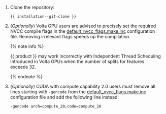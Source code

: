 1. Clone the repository:

    ```no-highlight
    {{ installation--git-clone }}
    ```

1. (_Optionally_) Volta GPU users are advised to precisely set the required NVCC compile flags in the [default_nvcc_flags.make.inc](https://github.com/catboost/catboost/blob/master/catboost/cuda/cuda_lib/default_nvcc_flags.make.inc) configuration file. Removing irrelevant flags speeds up the compilation.

    {% note info %}

    {{ product }} may work incorrectly with Independent Thread Scheduling introduced in Volta GPUs when the number of splits for features exceeds 32.

    {% endnote %}

1. (_Optionally_) CUDA with compute capability 2.0 users must remove all lines starting with `-gencode` from the [default_nvcc_flags.make.inc](https://github.com/catboost/catboost/blob/master/catboost/cuda/cuda_lib/default_nvcc_flags.make.inc) configuration file and add the following line instead:
    ```no-highlight
    -gencode arch=compute_20,code=compute_20
    ```
